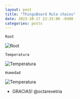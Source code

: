```yaml
---
layout: post
title: "ThingsBoard Rule chains"
date: 2023-10-17 22:25:00 -0300
categories: posts
---
```


`Root`

![Root](/assets/Root.jpg)

`Temperatura`

![Temperatura](/assets/Temperatura.jpg)

`Humedad`

![Temperatura](/assets/humedad.jpg)

- GRACIAS! @octarevetria

